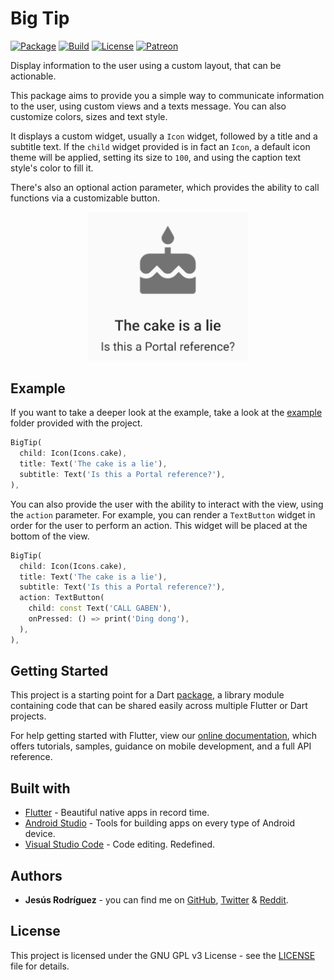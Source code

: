 # Big Tip

[![Package](https://img.shields.io/pub/v/big_tip.svg?style=for-the-badge)](https://pub.dartlang.org/packages/big_tip)
[![Build](https://img.shields.io/github/workflow/status/jesusrp98/big_tip/Flutter%20Package%20CI?style=for-the-badge)](https://github.com/jesusrp98/big_tip/actions)
[![License](https://img.shields.io/github/license/jesusrp98/big_tip.svg?style=for-the-badge)](https://www.gnu.org/licenses/gpl-3.0.en.html)
[![Patreon](https://img.shields.io/badge/Support-Patreon-orange.svg?style=for-the-badge)](https://www.patreon.com/jesusrp98)

Display information to the user using a custom layout, that can be actionable.

This package aims to provide you a simple way to communicate information to the user, using custom views and a texts message. You can also customize colors, sizes and text style.

It displays a custom widget, usually a `Icon` widget, followed by a title and a subtitle text. If the `child` widget provided is in fact an `Icon`, a default icon theme will be applied, setting its size to `100`, and using the caption text style's color to fill it.

There's also an optional action parameter, which provides the ability to call functions via a customizable button.

<p align="center">
  <img src="https://raw.githubusercontent.com/jesusrp98/big_tip/master/screenshots/0.png" width="256">
</p>

## Example

If you want to take a deeper look at the example, take a look at the [example](https://github.com/jesusrp98/big_tip/tree/master/example) folder provided with the project.

``` dart
BigTip(
  child: Icon(Icons.cake),
  title: Text('The cake is a lie'),
  subtitle: Text('Is this a Portal reference?'),
),
```

You can also provide the user with the ability to interact with the view, using the `action` parameter. For example, you can render a `TextButton` widget in order for the user to perform an action. This widget will be placed at the bottom of the view.

``` dart
BigTip(
  child: Icon(Icons.cake),
  title: Text('The cake is a lie'),
  subtitle: Text('Is this a Portal reference?'),
  action: TextButton(
    child: const Text('CALL GABEN'),
    onPressed: () => print('Ding dong'),
  ),
),
```

## Getting Started

This project is a starting point for a Dart [package](https://flutter.io/developing-packages/), a library module containing code that can be shared easily across multiple Flutter or Dart projects.

For help getting started with Flutter, view our [online documentation](https://flutter.io/docs), which offers tutorials, samples, guidance on mobile development, and a full API reference.

## Built with

- [Flutter](https://flutter.dev/) - Beautiful native apps in record time.
- [Android Studio](https://developer.android.com/studio/index.html/) - Tools for building apps on every type of Android device.
- [Visual Studio Code](https://code.visualstudio.com/) - Code editing. Redefined.

## Authors

- **Jesús Rodríguez** - you can find me on [GitHub](https://github.com/jesusrp98), [Twitter](https://twitter.com/jesusrp98) & [Reddit](https://www.reddit.com/user/jesusrp98).

## License

This project is licensed under the GNU GPL v3 License - see the [LICENSE](LICENSE) file for details.
